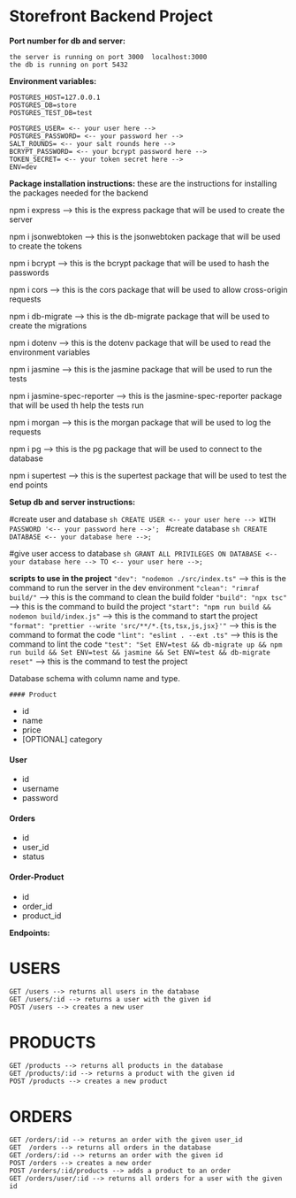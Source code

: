 # Storefront Backend Project

**Port number for db and server:**

    the server is running on port 3000  localhost:3000
    the db is running on port 5432

**Environment variables:**

    POSTGRES_HOST=127.0.0.1
    POSTGRES_DB=store
    POSTGRES_TEST_DB=test

    POSTGRES_USER= <-- your user here -->
    POSTGRES_PASSWORD= <-- your password her -->
    SALT_ROUNDS= <-- your salt rounds here -->
    BCRYPT_PASSWORD= <-- your bcrypt password here -->
    TOKEN_SECRET= <-- your token secret here -->
    ENV=dev

**Package installation instructions:**
these are the instructions for installing the packages needed for the backend

npm i express --> this is the express package that will be used to create the server

npm i jsonwebtoken --> this is the jsonwebtoken package that will be used to create the tokens

npm i bcrypt --> this is the bcrypt package that will be used to hash the passwords

npm i cors --> this is the cors package that will be used to allow cross-origin requests

npm i db-migrate --> this is the db-migrate package that will be used to create the migrations

npm i dotenv --> this is the dotenv package that will be used to read the environment variables

npm i jasmine --> this is the jasmine package that will be used to run the tests

npm i jasmine-spec-reporter --> this is the jasmine-spec-reporter package that will be used th help the tests
run

npm i morgan --> this is the morgan package that will be used to log the requests

npm i pg --> this is the pg package that will be used to connect to the database

npm i supertest --> this is the supertest package that will be used to test the end points

**Setup db and server instructions:**

#create user and database
`sh CREATE USER <-- your user here --> WITH PASSWORD '<-- your password here -->'; `
#create database
`sh CREATE DATABASE <-- your database here -->; `

#give user access to database
`sh GRANT ALL PRIVILEGES ON DATABASE <-- your database here --> TO <-- your user here -->; `

**scripts to use in the project**
`"dev": "nodemon ./src/index.ts"` --> this is the command to run the server in the dev environment
`"clean": "rimraf build/"` --> this is the command to clean the build folder
`"build": "npx tsc"` --> this is the command to build the project
`"start": "npm run build && nodemon build/index.js"` --> this is the command to start the project
`"format": "prettier --write 'src/**/*.{ts,tsx,js,jsx}'"` --> this is the command to format the code
`"lint": "eslint . --ext .ts"` --> this is the command to lint the code
`"test": "Set ENV=test && db-migrate up && npm run build && Set ENV=test && jasmine && Set ENV=test && db-migrate reset"` --> this is the command to test the project

Database schema with column name and type.

    #### Product

- id
- name
- price
- [OPTIONAL] category

#### User

- id
- username
- password

#### Orders

- id
- user_id
- status

#### Order-Product

- id
- order_id
- product_id

**Endpoints:**

# USERS

    GET /users --> returns all users in the database
    GET /users/:id --> returns a user with the given id
    POST /users --> creates a new user

# PRODUCTS

    GET /products --> returns all products in the database
    GET /products/:id --> returns a product with the given id
    POST /products --> creates a new product

# ORDERS

    GET /orders/:id --> returns an order with the given user_id
    GET  /orders --> returns all orders in the database
    GET /orders/:id --> returns an order with the given id
    POST /orders --> creates a new order
    POST /orders/:id/products --> adds a product to an order
    GET /orders/user/:id --> returns all orders for a user with the given id
